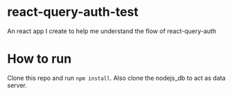 # react-query-auth-test

An react app I create to help me understand the flow of react-query-auth

# How to run

Clone this repo and run `npm install`. Also clone the nodejs_db to act as data server.
